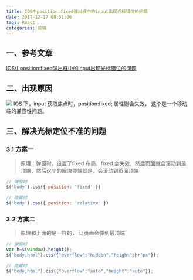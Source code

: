 ```yaml
---
title: IOS中position:fixed弹出框中的input出现光标错位的问题
date: 2017-12-17 09:51:06
tags: React
categories: 前端
---
```

## 一、参考文章
[IOS中position:fixed弹出框中的input出现光标错位的问题](https://www.cnblogs.com/NatChen/p/7941133.html)

## 二、出现原因
![](https://ws1.sinaimg.cn/large/006tNc79gy1fmjj2rqq4yj30ku112mym.jpg)
IOS 下，input 获取焦点时，position:fixed; 属性则会失效， 这个是一个移动端的兼容性问题。

## 三、解决光标定位不准的问题

### 3.1 方案一
>原理：弹窗时，设置了fixed 布局，fixed 会失效，然后页面就会滚动到最顶端，然后这个的解决弊端就是，会滚动到页面顶端 

```javascript
// 弹窗时
$('body').css({ position: 'fixed' })

// 隐藏时
$('body').css({ position: 'relative' })
```

### 3.2 方案二
>原理和上面的是一样的， 让页面会弹到最顶端

```javascript
// 弹窗时
var h=$(window).height(); 
$("body,html").css({"overflow":"hidden","height":h+"px"});

// 隐藏时
$("body,html").css({"overflow":"auto","height":"auto"}); 
```

